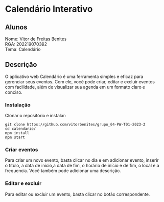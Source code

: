 # Calendário Interativo
## Alunos
Nome: Vitor de Freitas Benites\
RGA: 202219070392\
Tema: Calendário
## Descrição
O aplicativo web Calendário é uma ferramenta simples e eficaz para gerenciar seus eventos. Com ele, você pode criar, editar e excluir eventos com facilidade, além de visualizar sua agenda em um formato claro e conciso.
### Instalação
Clonar o repositório e instalar:
~~~
git clone https://github.com/vitorbenites/grupo_04-PW-T01-2023-2
cd calendario/
npm install
npm start
~~~
### Criar eventos
Para criar um novo evento, basta clicar no dia e em adicionar evento, inserir o título, a data de inicio,a data de fim, o horário de início e de fim, o local e a frequencia. Você também pode adicionar uma descrição.
### Editar e excluir
Para editar ou excluir um evento, basta clicar no botão correspondente.
